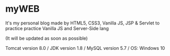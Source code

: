 # myWEB
It's my personal blog made by HTML5,  CSS3, Vanilla JS, JSP & Servlet to practice practice Vanilla JS and Server-Side lang

(It will be updated as soon as possible)

Tomcat version 8.0 / JDK version 1.8 / MySQL version 5.7 / OS: Windows 10
